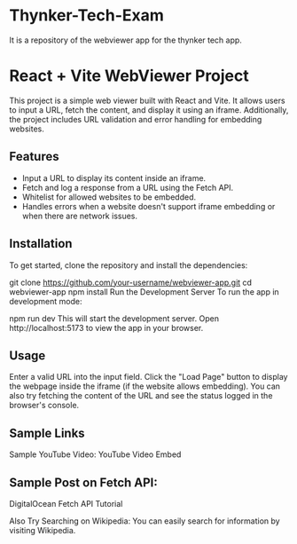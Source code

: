 # Thynker-Tech-Exam
It is a repository of the webviewer app for the thynker tech app.

# React + Vite WebViewer Project

This project is a simple web viewer built with React and Vite. It allows users to input a URL, fetch the content, and display it using an iframe. Additionally, the project includes URL validation and error handling for embedding websites.

## Features

- Input a URL to display its content inside an iframe.
- Fetch and log a response from a URL using the Fetch API.
- Whitelist for allowed websites to be embedded.
- Handles errors when a website doesn't support iframe embedding or when there are network issues.

## Installation

To get started, clone the repository and install the dependencies:


git clone https://github.com/your-username/webviewer-app.git
cd webviewer-app
npm install
Run the Development Server
To run the app in development mode:

npm run dev
This will start the development server. Open http://localhost:5173 to view the app in your browser.

## Usage
Enter a valid URL into the input field.
Click the "Load Page" button to display the webpage inside the iframe (if the website allows embedding).
You can also try fetching the content of the URL and see the status logged in the browser's console.

## Sample Links
Sample YouTube Video:
YouTube Video Embed

## Sample Post on Fetch API:
DigitalOcean Fetch API Tutorial

Also Try Searching on Wikipedia:
You can easily search for information by visiting Wikipedia.
